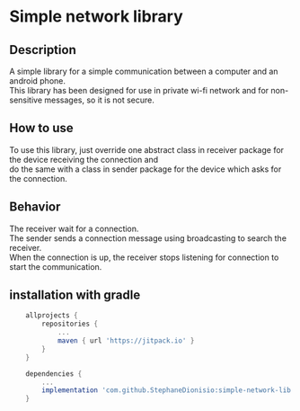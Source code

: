 # Simple network library


## Description

A simple library for a simple communication between a computer and an android phone.  
This library has been designed for use in private wi-fi network and for non-sensitive messages, so it is not secure. 
 
 
## How to use

To use this library, just override one abstract class in receiver package for the device receiving the connection and  
do the same with a class in sender package for the device which asks for the connection.

## Behavior

The receiver wait for a connection.  
The sender sends a connection message using broadcasting to search the receiver.  
When the connection is up, the receiver stops listening for connection to start the communication.

## installation with gradle

```gradle
    allprojects {
        repositories {
            ...
            maven { url 'https://jitpack.io' }
        }
    }

    dependencies {
        ...
        implementation 'com.github.StephaneDionisio:simple-network-lib:2.+'
    }
```
